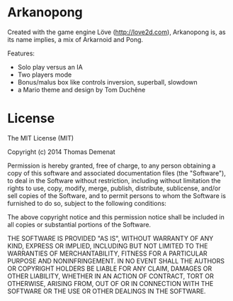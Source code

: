 # Arkanopong

Created with the game engine Löve (http://love2d.com), Arkanopong is, as its name implies, a mix of Arkarnoid and Pong.

Features:
- Solo play versus an IA
- Two players mode
- Bonus/malus box like controls inversion, superball, slowdown
- a Mario theme and design by Tom Duchêne

# License

The MIT License (MIT)

Copyright (c) 2014 Thomas Demenat

Permission is hereby granted, free of charge, to any person obtaining a copy of
this software and associated documentation files (the "Software"), to deal in
the Software without restriction, including without limitation the rights to
use, copy, modify, merge, publish, distribute, sublicense, and/or sell copies of
the Software, and to permit persons to whom the Software is furnished to do so,
subject to the following conditions:

The above copyright notice and this permission notice shall be included in all
copies or substantial portions of the Software.

THE SOFTWARE IS PROVIDED "AS IS", WITHOUT WARRANTY OF ANY KIND, EXPRESS OR
IMPLIED, INCLUDING BUT NOT LIMITED TO THE WARRANTIES OF MERCHANTABILITY, FITNESS
FOR A PARTICULAR PURPOSE AND NONINFRINGEMENT. IN NO EVENT SHALL THE AUTHORS OR
COPYRIGHT HOLDERS BE LIABLE FOR ANY CLAIM, DAMAGES OR OTHER LIABILITY, WHETHER
IN AN ACTION OF CONTRACT, TORT OR OTHERWISE, ARISING FROM, OUT OF OR IN
CONNECTION WITH THE SOFTWARE OR THE USE OR OTHER DEALINGS IN THE SOFTWARE.